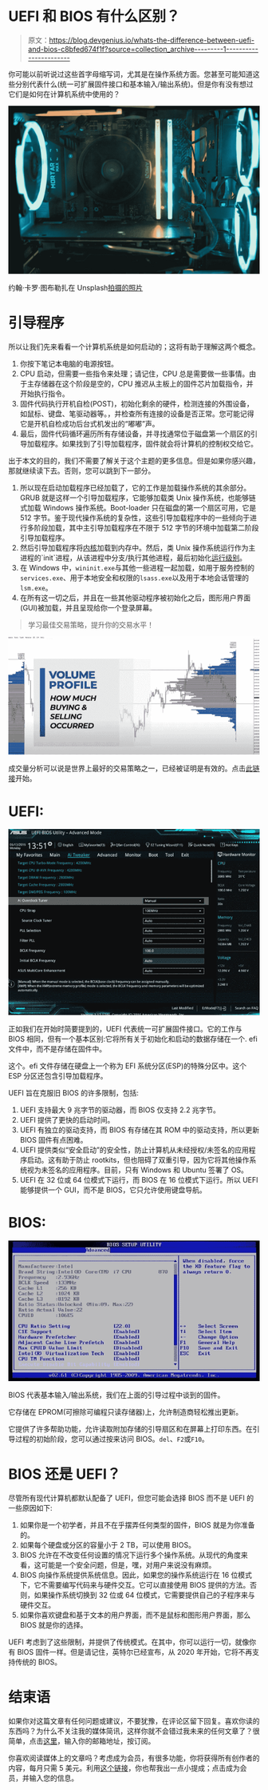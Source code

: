 # UEFI 和 BIOS 有什么区别？

> 原文：<https://blog.devgenius.io/whats-the-difference-between-uefi-and-bios-c8bfed674f1f?source=collection_archive---------1----------------------->

你可能以前听说过这些首字母缩写词，尤其是在操作系统方面。您甚至可能知道这些分别代表什么(统一可扩展固件接口和基本输入/输出系统)。但是你有没有想过它们是如何在计算机系统中使用的？

![](img/371b5e51e67c5a35feee3d875335b6b1.png)

约翰·卡罗·图布勒扎在 Unsplash[拍摄的照片](https://unsplash.com?utm_source=medium&utm_medium=referral)

# 引导程序

所以让我们先来看看一个计算机系统是如何启动的；这将有助于理解这两个概念。

1.  你按下笔记本电脑的电源按钮。
2.  CPU 启动，但需要一些指令来处理；请记住，CPU 总是需要做一些事情。由于主存储器在这个阶段是空的，CPU 推迟从主板上的固件芯片加载指令，并开始执行指令。
3.  固件代码执行开机自检(POST)，初始化剩余的硬件，检测连接的外围设备，如鼠标、键盘、笔驱动器等。，并检查所有连接的设备是否正常。您可能记得它是开机自检成功后台式机发出的“嘟嘟”声。
4.  最后，固件代码循环遍历所有存储设备，并寻找通常位于磁盘第一个扇区的引导加载程序。如果找到了引导加载程序，固件就会将计算机的控制权交给它。

出于本文的目的，我们不需要了解关于这个主题的更多信息。但是如果你感兴趣，那就继续读下去。否则，您可以跳到下一部分。

1.  所以现在启动加载程序已经加载了，它的工作是加载操作系统的其余部分。GRUB 就是这样一个引导加载程序，它能够加载类 Unix 操作系统，也能够链式加载 Windows 操作系统。Boot-loader 只在磁盘的第一个扇区可用，它是 512 字节。鉴于现代操作系统的复杂性，这些引导加载程序中的一些倾向于进行多阶段加载，其中主引导加载程序在不限于 512 字节的环境中加载第二阶段引导加载程序。
2.  然后引导加载程序将[内核](https://en.wikipedia.org/wiki/Kernel_(operating_system))加载到内存中。然后，类 Unix 操作系统运行作为主进程的`init`进程，从该进程中分支/执行其他进程，最后初始化[运行级别](https://en.wikipedia.org/wiki/Runlevel)。
3.  在 Windows 中，`wininit.exe`与其他一些进程一起加载，如用于服务控制的`services.exe`、用于本地安全和权限的`lsass.exe`以及用于本地会话管理的`lsm.exe`。
4.  在所有这一切之后，并且在一些其他驱动程序被初始化之后，图形用户界面(GUI)被加载，并且呈现给你一个登录屏幕。

> 学习最佳交易策略，提升你的交易水平！

[![](img/f2dfdbdb71ab4075cc79b45ed2b284e9.png)](https://volumeprofileformula.com/vpf-sales-funnel?affiliate_id=3864458)

成交量分析可以说是世界上最好的交易策略之一，已经被证明是有效的。点击[此链接](https://volumeprofileformula.com/vpf-sales-funnel?affiliate_id=3864458)开始。

# UEFI:

![](img/65b96640dd9c7f9969a77781727d9e17.png)

正如我们在开始时简要提到的，UEFI 代表统一可扩展固件接口。它的工作与 BIOS 相同，但有一个基本区别:它将所有关于初始化和启动的数据存储在一个. efi 文件中，而不是存储在固件中。

这个。efi 文件存储在硬盘上一个称为 EFI 系统分区(ESP)的特殊分区中。这个 ESP 分区还包含引导加载程序。

UEFI 旨在克服旧 BIOS 的许多限制，包括:

1.  UEFI 支持最大 9 兆字节的驱动器，而 BIOS 仅支持 2.2 兆字节。
2.  UEFI 提供了更快的启动时间。
3.  UEFI 有独立的驱动支持，而 BIOS 有存储在其 ROM 中的驱动支持，所以更新 BIOS 固件有点困难。
4.  UEFI 提供类似“安全启动”的安全性，防止计算机从未经授权/未签名的应用程序启动。这有助于防止 rootkits，但也阻碍了双重引导，因为它将其他操作系统视为未签名的应用程序。目前，只有 Windows 和 Ubuntu 签署了 OS。
5.  UEFI 在 32 位或 64 位模式下运行，而 BIOS 在 16 位模式下运行。所以 UEFI 能够提供一个 GUI，而不是 BIOS，它只允许使用键盘导航。

# BIOS:

![](img/f962e115e0d7d3e6e6a7605495583f67.png)

BIOS 代表基本输入/输出系统，我们在上面的引导过程中谈到的固件。

它存储在 EPROM(可擦除可编程只读存储器)上，允许制造商轻松推出更新。

它提供了许多帮助功能，允许读取附加存储的引导扇区和在屏幕上打印东西。在引导过程的初始阶段，您可以通过按来访问 BIOS。`del`、`F2`或`F10`。

# BIOS 还是 UEFI？

尽管所有现代计算机都默认配备了 UEFI，但您可能会选择 BIOS 而不是 UEFI 的一些原因如下:

1.  如果你是一个初学者，并且不在乎摆弄任何类型的固件，BIOS 就是为你准备的。
2.  如果每个硬盘或分区的容量小于 2 TB，可以使用 BIOS。
3.  BIOS 允许在不改变任何设置的情况下运行多个操作系统。从现代的角度来看，这可能是一个安全问题，但是，嘿，对用户来说没有麻烦。
4.  BIOS 向操作系统提供系统信息。因此，如果您的操作系统运行在 16 位模式下，它不需要编写代码来与硬件交互。它可以直接使用 BIOS 提供的方法。否则，如果操作系统切换到 32 位或 64 位模式，它需要提供自己的子程序来与硬件交互。
5.  如果你喜欢键盘和基于文本的用户界面，而不是鼠标和图形用户界面，那么 BIOS 就是你的选择。

UEFI 考虑到了这些限制，并提供了传统模式。在其中，你可以运行一切，就像你有 BIOS 固件一样。但是请记住，英特尔已经宣布，从 2020 年开始，它将不再支持传统的 BIOS。

# 结束语

如果你对这篇文章有任何问题或建议，不要犹豫，在评论区留下回复。喜欢你读的东西吗？为什么不关注我的媒体简讯，这样你就不会错过我未来的任何文章了？很简单，点击[这里](https://kgabeci.medium.com/subscribe)，输入你的邮箱地址，按订阅。

你喜欢阅读媒体上的文章吗？考虑成为会员，有很多功能，你将获得所有创作者的内容，每月只需 5 美元。利用[这个链接](https://kgabeci.medium.com/membership)，你也帮我出一点小提成；点击成为会员，并输入您的信息。